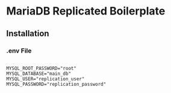 # MariaDB Replicated Boilerplate

## Installation

### .env File

```

MYSQL_ROOT_PASSWORD="root"
MYSQL_DATABASE="main_db"
MYSQL_USER="replication_user"
MYSQL_PASSWORD="replication_password"

```

